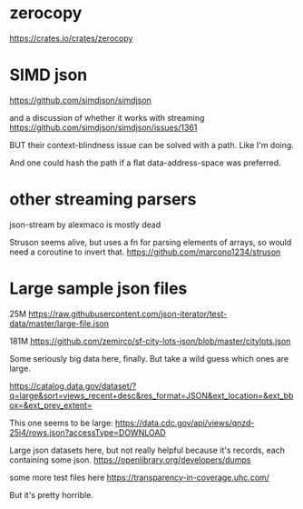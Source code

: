# zerocopy
https://crates.io/crates/zerocopy

# SIMD json
https://github.com/simdjson/simdjson

and a discussion of whether it works with streaming
https://github.com/simdjson/simdjson/issues/1361

BUT their context-blindness issue can be solved with a path. Like I'm doing.

And one could hash the path if a flat data-address-space was preferred.

# other streaming parsers
json-stream by alexmaco is mostly dead

Struson seems alive, but uses a fn for parsing elements of arrays, so would need a coroutine to invert that.
https://github.com/marcono1234/struson

# Large sample json files
25M https://raw.githubusercontent.com/json-iterator/test-data/master/large-file.json

181M https://github.com/zemirco/sf-city-lots-json/blob/master/citylots.json

Some seriously big data here, finally. But take a wild guess which ones are large.

https://catalog.data.gov/dataset/?q=large&sort=views_recent+desc&res_format=JSON&ext_location=&ext_bbox=&ext_prev_extent=

This one seems to be large:
https://data.cdc.gov/api/views/qnzd-25i4/rows.json?accessType=DOWNLOAD

Large json datasets here, but not really helpful because it's records, each containing some json.
https://openlibrary.org/developers/dumps

some more test files here
https://transparency-in-coverage.uhc.com/

But it's pretty horrible.
